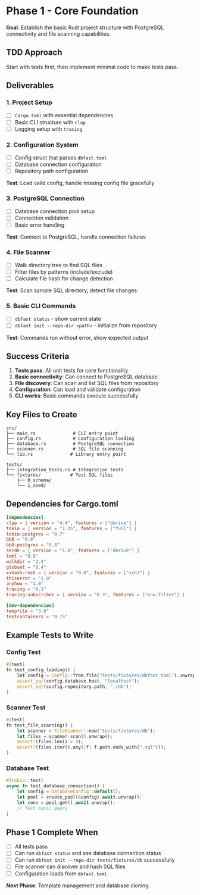 # Phase 1 - Core Foundation

**Goal**: Establish the basic Rust project structure with PostgreSQL connectivity and file scanning capabilities.

## TDD Approach

Start with tests first, then implement minimal code to make tests pass.

## Deliverables

### 1. Project Setup
- [ ] `Cargo.toml` with essential dependencies
- [ ] Basic CLI structure with `clap`
- [ ] Logging setup with `tracing`

### 2. Configuration System
- [ ] Config struct that parses `dbfast.toml`
- [ ] Database connection configuration
- [ ] Repository path configuration

**Test**: Load valid config, handle missing config file gracefully

### 3. PostgreSQL Connection
- [ ] Database connection pool setup
- [ ] Connection validation
- [ ] Basic error handling

**Test**: Connect to PostgreSQL, handle connection failures

### 4. File Scanner
- [ ] Walk directory tree to find SQL files
- [ ] Filter files by patterns (include/exclude)
- [ ] Calculate file hash for change detection

**Test**: Scan sample SQL directory, detect file changes

### 5. Basic CLI Commands
- [ ] `dbfast status` - show current state
- [ ] `dbfast init --repo-dir <path>` - initialize from repository

**Test**: Commands run without error, show expected output

## Success Criteria

1. **Tests pass**: All unit tests for core functionality
2. **Basic connectivity**: Can connect to PostgreSQL database
3. **File discovery**: Can scan and list SQL files from repository
4. **Configuration**: Can load and validate configuration
5. **CLI works**: Basic commands execute successfully

## Key Files to Create

```
src/
├── main.rs              # CLI entry point
├── config.rs            # Configuration loading
├── database.rs          # PostgreSQL connection
├── scanner.rs           # SQL file scanning
└── lib.rs              # Library entry point

tests/
├── integration_tests.rs # Integration tests
└── fixtures/           # Test SQL files
    ├── 0_schema/
    └── 1_seed/
```

## Dependencies for Cargo.toml

```toml
[dependencies]
clap = { version = "4.4", features = ["derive"] }
tokio = { version = "1.35", features = ["full"] }
tokio-postgres = "0.7"
bb8 = "0.8"
bb8-postgres = "0.8"
serde = { version = "1.0", features = ["derive"] }
toml = "0.8"
walkdir = "2.4"
globset = "0.4"
xxhash-rust = { version = "0.8", features = ["xxh3"] }
thiserror = "1.0"
anyhow = "1.0"
tracing = "0.1"
tracing-subscriber = { version = "0.3", features = ["env-filter"] }

[dev-dependencies]
tempfile = "3.8"
testcontainers = "0.15"
```

## Example Tests to Write

### Config Test
```rust
#[test]
fn test_config_loading() {
    let config = Config::from_file("tests/fixtures/dbfast.toml").unwrap();
    assert_eq!(config.database.host, "localhost");
    assert_eq!(config.repository.path, "./db");
}
```

### Scanner Test
```rust
#[test] 
fn test_file_scanning() {
    let scanner = FileScanner::new("tests/fixtures/db");
    let files = scanner.scan().unwrap();
    assert!(files.len() > 0);
    assert!(files.iter().any(|f| f.path.ends_with(".sql")));
}
```

### Database Test
```rust
#[tokio::test]
async fn test_database_connection() {
    let config = DatabaseConfig::default();
    let pool = create_pool(&config).await.unwrap();
    let conn = pool.get().await.unwrap();
    // Test basic query
}
```

## Phase 1 Complete When

- [ ] All tests pass
- [ ] Can run `dbfast status` and see database connection status
- [ ] Can run `dbfast init --repo-dir tests/fixtures/db` successfully
- [ ] File scanner can discover and hash SQL files
- [ ] Configuration loads from `dbfast.toml`

**Next Phase**: Template management and database cloning